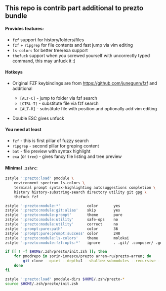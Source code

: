 ## This repo is contrib part additional to prezto bundle

#### Provides features:

- `fzf` support for history/folders/files
- `fzf` + `ripgrep` for file contents and fast jump via vim editing
- `ls-colors` for better tree/exa support
- `thefuck` support when you screwed yourself with uncorrectly typed command, this may unfuck it :)

#### Hotkeys

- Original FZF keybindings are from https://github.com/junegunn/fzf and additional
  - `[ALT-C]` - jump to folder via fzf search
  - `[CTRL-T]` - substitute file via fzf search
  - `[ALT-R]` - substitute file with position and optionally add vim editing

- Double ESC gives unfuck

#### You need at least

- `fzf` - this is first pillar of fuzzy search
- `ripgrep` - second pillar for greping content
- `bat` - file preview with syntax highlight
- `exa` (or `tree`) - gives fancy file listing and tree preview

#### Minimal `.zshrc`:

```sh
zstyle ':prezto:load' pmodule \
    environment spectrum ls-colors \
    terminal prompt syntax-highlighting autosuggestions completion \
    history history-substring-search directory utility git gpg \
    thefuck fzf

zstyle ':prezto:module:*'            color       yes
zstyle ':prezto:module:git:alias'    skip        yes
zstyle ':prezto:module:prompt'       theme       pure
zstyle ':prezto:module:utility'      safe-ops    no
zstyle ':prezto:module:utility'      correct     no
zstyle ':prompt:pure:path'           color       36
zstyle ':prompt:pure:prompt:success' color       240
zstyle ':prezto:module:ls-colors'    theme       molokai
zstyle ':prezto:module:fzf:opts:*'   ignore      . .git/ .composer/ .golang/ Library/

if [[ ! -f $HOME/.zsh/prezto/init.zsh ]]; then
    for pmodrepo in sorin-ionescu/prezto arren-ru/prezto-arren; do
        git clone --quiet --depth=1 --shallow-submodules --recursive --jobs=8 "https://github.com/${m}.git" "$HOME/.zsh/${m:t}"
    done
fi

zstyle ':prezto:load' pmodule-dirs $HOME/.zsh/prezto-*
source $HOME/.zsh/prezto/init.zsh
```
